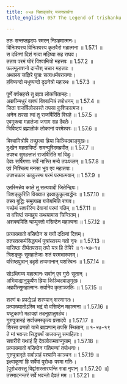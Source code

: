 ```yaml
---
title: ०५७ त्रिशङ्कोर् यजनप्रार्थना
title_english: 057 The Legend of trishanku

---
```

<div class="audioEmbed"  caption="श्रीराम-हरिसीताराममूर्ति-घनपाठिभ्यां वचनम्" src="https://archive.org/download/Ramayana-recitation-Sriram-harisItArAmamUrti-Ghanapaati-v2/Kanda_1/Kanda_1_BK-057-Thrishamkoryajana_Pradhana.mp3"></div>

ततः सन्तप्तहृदयः स्मरन् निग्रहमात्मनः।  
विनिःश्वस्य विनिःश्वस्य कृतवैरो महात्मना ॥ 1.57.1 ॥   
स दक्षिणां दिशं गत्वा महिष्या सह राघव।  
तताप परमं घोरं विश्वामित्रो महत्तपः ॥ 1.57.2 ॥   
फलमूलाशनो दान्तैश् चचार महत्तपः ।  
अथास्य जज्ञिरे पुत्राः सत्यधर्मपरायणाः।  
हविष्यन्दो मधुष्यन्दो दृढनेत्रो महारथः ॥ 1.57.3 ॥   

पूर्णे वर्षसहस्रे तु ब्रह्मा लोकपितामहः।  
अब्रवीन्मधुरं वाक्यं विश्वामित्रं तपोधनम् ॥ 1.57.4 ॥   
जिता राजर्षिलोकास्ते तपसा कुशिकात्मज।  
अनेन तपसा त्वां तु राजर्षिरिति विद्महे ॥ 1.57.5 ॥   
एवमुक्त्वा महातेजा जगाम सह दैवतैः।  
त्रिविष्टपं ब्रह्मलोकं लोकानां परमेश्वरः ॥ 1.57.6 ॥   

विश्वामित्रोपि तच्छ्रुत्वा ह्रिया किञ्चिदवाङ्मुखः।  
दुःखेन महताविष्टः समन्युरिदमब्रवीत् ॥ 1.57.7 ॥   
तपश्च सुमहत्तप्तं राजर्षिरिति मां विदुः।  
देवाः सर्षिगणाः सर्वे नास्ति मन्ये तपःफलम् ॥ 1.57.8 ॥   
एवं निश्चित्य मनसा भूय एव महातपाः।  
तपश्चकार काकुत्स्थ परमं परमात्मवान् ॥ 1.57.9 ॥   

एतस्मिन्नेव काले तु सत्यवादी जितेन्द्रियः।  
त्रिशङ्कुरिति विख्यात इक्ष्वाकुकुलवर्द्धनः ॥ 1.57.10 ॥   
तस्य बुद्धिः समुत्पन्ना यजेयमिति राघव।  
गच्छेयं सशरीरेण देवानां परमां गतिम् ॥ 1.57.11 ॥   
स वसिष्ठं समाहूय कथयामास चिन्तितम्।  
अशक्यमिति चाप्युक्तो वसिष्ठेन महात्मना ॥ 1.57.12 ॥   

प्रत्याख्यातो वसिष्ठेन स ययौ दक्षिणां दिशम्।  
ततस्तत्कर्मसिद्ध्यर्थं पुत्रांस्तस्य गतो नृपः ॥ 1.57.13 ॥   
वासिष्ठा दीर्घतपसस् तपो यत्र हि तेपिरे ॥ १-५७-१४  
त्रिशङ्कुः सुमहातेजाः शतं परमभास्वरम्।  
वसिष्ठपुत्रान् ददृशे तप्यमानान् यशस्विनः ॥ 1.57.14 ॥   

सोऽभिगम्य महात्मानः सर्वान् एव गुरोः सुतान् ।  
अभिवाद्यानुपूर्व्येण ह्रिया किञ्चिदवाङ्मुखः।  
अब्रवीत्सुमहात्मानः सर्वानेव कृताञ्जलिः ॥ 1.57.15 ॥   

शरणं वः प्रपद्येऽहं शरण्यान् शरणागतः।  
प्रत्याख्यातोऽस्मि भद्रं वो वसिष्ठेन महात्मना ॥ 1.57.16 ॥   
यष्टुकामो महायज्ञं तदनुज्ञातुमर्हथ।  
गुरुपुत्रानहं सर्वान्नमस्कृत्य प्रसादये ॥ 1.57.17 ॥   
शिरसा प्रणतो याचे ब्राह्मणान् तपसि स्थितान् ॥ १-५७-१९  
ते मां भवन्तः सिद्ध्यर्थं याजयन्तु समाहिताः।  
सशरीरो यथाहं हि देवलोकमवाप्नुयाम् ॥ 1.57.18 ॥   
प्रत्याख्यातो वसिष्ठेन गतिमन्यां तपोधनाः।  
गुरुपुत्रानृते सर्वान्नाहं पश्यामि काञ्चन ॥ 1.57.19 ॥   
इक्ष्वाकूणां हि सर्वेषां पुरोधाः परमा गतिः।  
[पुरोधसस्तु विद्वांसस्तारयन्ति सदा नृपान् ॥ 1.57.20 ॥]   
तस्मादनन्तरं सर्वे भवन्तो दैवतं मम ॥ 1.57.21 ॥   